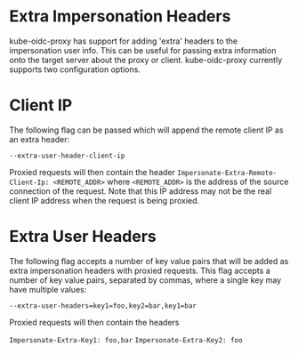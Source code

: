 # Extra Impersonation Headers

kube-oidc-proxy has support for adding 'extra' headers to the impersonation user
info. This can be useful for passing extra information onto the target server
about the proxy or client. kube-oidc-proxy currently supports two configuration
options.

# Client IP

The following flag can be passed which will append the remote client IP as an
extra header:

`--extra-user-header-client-ip`

Proxied requests will then contain the header
`Impersonate-Extra-Remote-Client-Ip: <REMOTE_ADDR>` where  `<REMOTE_ADDR>` is
the address of the source connection of the request. Note that this IP address
may not be the real client IP address when the request is being proxied.

# Extra User Headers

The following flag accepts a number of key value pairs that will be added as
extra impersonation headers with proxied requests. This flag accepts a number of
key value pairs, separated by commas, where a single key may have multiple
values:

`--extra-user-headers=key1=foo,key2=bar,key1=bar`

Proxied requests will then contain the headers

`Impersonate-Extra-Key1: foo,bar`
`Impersonate-Extra-Key2: foo`
